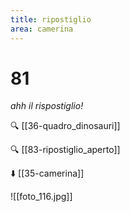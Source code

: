 ```yaml
---
title: ripostiglio
area: camerina
---
```

# 81
_ahh il rispostiglio!_

🔍 [[36-quadro_dinosauri]]

🔍 [[83-ripostiglio_aperto]]

⬇️ [[35-camerina]]

![[foto_116.jpg]]